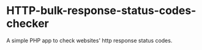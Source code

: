 # HTTP-bulk-response-status-codes-checker
A simple PHP app to check websites' http response status codes. 
